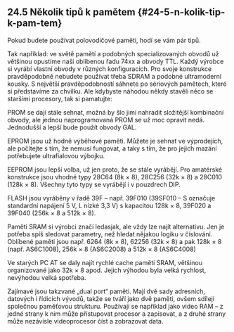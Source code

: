 ## 24.5 Několik tipů k pamětem {#24-5-n-kolik-tip-k-pam-tem}

Pokud budete používat polovodičové paměti, hodí se vám pár tipů.

Tak například: ve světě pamětí a podobných specializovaných obvodů už většinou opustíme naši oblíbenou řadu 74xx a obvody TTL. Každý výrobce si vyrábí vlastní obvody v různých konfiguracích. Pro svoje konstrukce pravděpodobně nebudete používat třeba SDRAM a podobné ultramoderní kousky. S největší pravděpodobností sáhnete po sériových pamětech, které si představíme za chvilku. Ale kdybyste náhodou někdy stavěli něco se staršími procesory, tak si pamatujte:

PROM se dají stále sehnat, možná by šlo jimi nahradit složitější kombinační obvody, ale jednou naprogramovaná PROM se už moc opravit nedá. Jednodušší a lepší bude použít obvody GAL.

EPROM jsou už hodně výběhové paměti. Můžete je sehnat ve výprodejích, ale počítejte s tím, že nemusí fungovat, a taky s tím, že pro jejich mazání potřebujete ultrafialovou výbojku.

EEPROM jsou lepší volba, už jen proto, že se stále vyrábějí. Pro amatérské konstrukce jsou vhodné typy 28C64 (8k × 8), 28C256 (32k × 8) a 28C010 (128k × 8). Všechny tyto typy se vyrábějí i v pouzdrech DIP.

FLASH jsou vyráběny v řadě 39F – např. 39F010 (39SF010 – S označuje standardní napájení 5 V, L nízké 3,3 V) s kapacitou 128k × 8, 39F020 a 39F040 (256k × 8 a 512k × 8).

Paměti SRAM si výrobci značí ledasjak, ale vždy lze najít alternativu. Jen je potřeba spíš sledovat parametry, než hledat nějakou logiku v číslování. Oblíbené paměti jsou např. 6264 (8k × 8), 62256 (32k × 8) a pak 128k × 8 (např. AS6C1008), 256k × 8 (AS6C2008) a 512k × 8 (AS6C4008)

Ve starých PC AT se daly najít rychlé cache paměti SRAM, většinou organizované jako 32k × 8 apod. Jejich výhodou byla velká rychlost, nevýhodou velká spotřeba.

Zajímavé jsou takzvané „dual port“ paměti. Mají dvě sady adresních, datových i řídicích vývodů, takže se tváří jako dvě paměti, ovšem sdílejí společnou paměťovou strukturu. Používají se například jako video RAM – z jedné strany k nim může přistupovat procesor a zapisovat, a z druhé strany může nezávisle videoprocesor číst a zobrazovat data.
